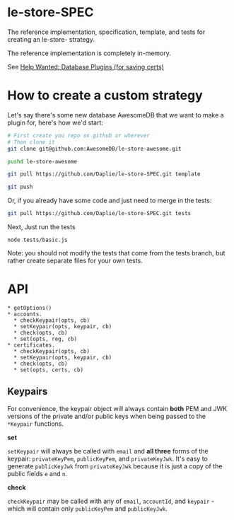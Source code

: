# le-store-SPEC

The reference implementation, specification, template, and tests for creating an le-store- strategy.

The reference implementation is completely in-memory.

See [Help Wanted: Database Plugins (for saving certs)](https://github.com/Daplie/node-letsencrypt/issues/39)

How to create a custom strategy
===============================

Let's say there's some new database AwesomeDB that
we want to make a plugin for, here's how we'd start:

```bash
# First create you repo on github or wherever
# Then clone it
git clone git@github.com:AwesomeDB/le-store-awesome.git

pushd le-store-awesome

git pull https://github.com/Daplie/le-store-SPEC.git template

git push
```

Or, if you already have some code and just need to merge in the tests:

```bash
git pull https://github.com/Daplie/le-store-SPEC.git tests
```

Next, Just run the tests

```
node tests/basic.js
```

Note: you should not modify the tests that come from the tests branch,
but rather create separate files for your own tests.

API
===

```
* getOptions()
* accounts.
  * checkKeypair(opts, cb)
  * setKeypair(opts, keypair, cb)
  * check(opts, cb)
  * set(opts, reg, cb)
* certificates.
  * checkKeypair(opts, cb)
  * setKeypair(opts, keypair, cb)
  * check(opts, cb)
  * set(opts, certs, cb)
```

Keypairs
--------

For convenience, the keypair object will always contain **both** PEM and JWK
versions of the private and/or public keys when being passed to the `*Keypair` functions.

**set**

`setKeypair` will always be called with `email` and **all three** forms of the keypair:
`privateKeyPem`, `publicKeyPem`, and `privateKeyJwk`. It's easy to generate `publicKeyJwk`
from `privateKeyJwk` because it is just a copy of the public fields `e` and `n`.

**check**

`checkKeypair` may be called with any of `email`, `accountId`, and `keypair` - which will
contain only `publicKeyPem` and `publicKeyJwk`.

